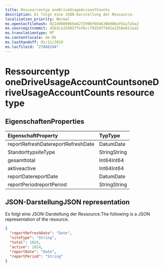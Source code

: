 ```yaml
---
title: Ressourcentyp oneDriveUsageAccountCounts
description: Es folgt eine JSON-Darstellung der Ressource.
localization_priority: Normal
ms.openlocfilehash: 021d0089969a6272996f604630b900af61a7a5a2
ms.sourcegitcommit: d2b3ca32602ffa76cc7925d7f4d1e2258e611ea5
ms.translationtype: MT
ms.contentlocale: de-DE
ms.lasthandoff: 01/11/2019
ms.locfileid: "27868194"
---
```

# <a name="onedriveusageaccountcounts-resource-type"></a><span data-ttu-id="7eda6-103">Ressourcentyp oneDriveUsageAccountCounts</span><span class="sxs-lookup"><span data-stu-id="7eda6-103">oneDriveUsageAccountCounts resource type</span></span>

## <a name="properties"></a><span data-ttu-id="7eda6-104">Eigenschaften</span><span class="sxs-lookup"><span data-stu-id="7eda6-104">Properties</span></span>

| <span data-ttu-id="7eda6-105">Eigenschaft</span><span class="sxs-lookup"><span data-stu-id="7eda6-105">Property</span></span>          | <span data-ttu-id="7eda6-106">Typ</span><span class="sxs-lookup"><span data-stu-id="7eda6-106">Type</span></span>   |
| :---------------- | :----- |
| <span data-ttu-id="7eda6-107">reportRefreshDate</span><span class="sxs-lookup"><span data-stu-id="7eda6-107">reportRefreshDate</span></span> | <span data-ttu-id="7eda6-108">Datum</span><span class="sxs-lookup"><span data-stu-id="7eda6-108">Date</span></span>   |
| <span data-ttu-id="7eda6-109">Standorttyp</span><span class="sxs-lookup"><span data-stu-id="7eda6-109">siteType</span></span>          | <span data-ttu-id="7eda6-110">String</span><span class="sxs-lookup"><span data-stu-id="7eda6-110">String</span></span> |
| <span data-ttu-id="7eda6-111">gesamt</span><span class="sxs-lookup"><span data-stu-id="7eda6-111">total</span></span>             | <span data-ttu-id="7eda6-112">Int64</span><span class="sxs-lookup"><span data-stu-id="7eda6-112">Int64</span></span>  |
| <span data-ttu-id="7eda6-113">aktive</span><span class="sxs-lookup"><span data-stu-id="7eda6-113">active</span></span>            | <span data-ttu-id="7eda6-114">Int64</span><span class="sxs-lookup"><span data-stu-id="7eda6-114">Int64</span></span>  |
| <span data-ttu-id="7eda6-115">reportDate</span><span class="sxs-lookup"><span data-stu-id="7eda6-115">reportDate</span></span>        | <span data-ttu-id="7eda6-116">Datum</span><span class="sxs-lookup"><span data-stu-id="7eda6-116">Date</span></span>   |
| <span data-ttu-id="7eda6-117">reportPeriod</span><span class="sxs-lookup"><span data-stu-id="7eda6-117">reportPeriod</span></span>      | <span data-ttu-id="7eda6-118">String</span><span class="sxs-lookup"><span data-stu-id="7eda6-118">String</span></span> |

## <a name="json-representation"></a><span data-ttu-id="7eda6-119">JSON-Darstellung</span><span class="sxs-lookup"><span data-stu-id="7eda6-119">JSON representation</span></span>

<span data-ttu-id="7eda6-120">Es folgt eine JSON-Darstellung der Ressource.</span><span class="sxs-lookup"><span data-stu-id="7eda6-120">The following is a JSON representation of the resource.</span></span>

<!-- {
  "blockType": "resource",
  "@odata.type": "microsoft.graph.oneDriveUsageAccountCounts"
} -->

```json
{
  "reportRefreshDate": "Date", 
  "siteType": "String", 
  "total": 1024, 
  "active": 1024, 
  "reportDate": "Date", 
  "reportPeriod": "String"
}
```
